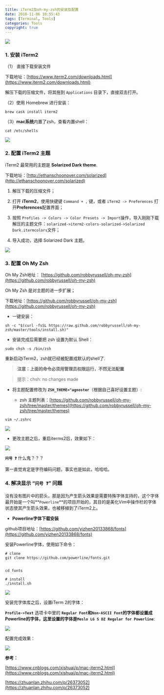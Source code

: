 ```yaml
---
title: iTerm2及oh-my-zsh的安装及配置
date: 2018-11-06 10:55:43
tags: [Terminal, Tools]
categories: Tools
copyright: true
---
```


![](http://cdn.hkkhuang.cn/18-12-28/58199097.jpg)

### 1. 安装 iTerm2

（1） 直接下载安装文件

下载地址：[https://www.iterm2.com/downloads.html](https://www.iterm2.com/downloads.html)

解压下载的压缩文件，将其拖到 `Applications` 目录下，直接双击打开。

（2）使用 Homebrew 进行安装：

```
brew cask install iterm2
```

（3）**mac系统**内置了zsh，查看内置shell：

```
cat /etc/shells
```

<!--more-->

![](http://cdn.hkkhuang.cn/18-12-28/82437652.jpg)

### 2. 配置 iTerm2 主题

iTerm2 最常用的主题是 **Solarized Dark theme**.

下载地址：[http://ethanschoonover.com/solarized](http://ethanschoonover.com/solarized)

1. 解压下载的压缩文件；

1. 打开 **iTerm2**，使用快键键 `Command + ,` 键，或者 `iTerm2 -> Preferences` 打开**Preferences**配置界面；

1. 按照 `Profiles -> Colors -> Color Presets -> Import`操作，导入刚刚下载解压的主题文件：`solarized->iterm2-colors-solarized->Solarized Dark.itermcolors`文件；

1. 导入成功，选择 Solarized Dark 主题。

![](http://cdn.hkkhuang.cn/18-12-28/93666532.jpg)

### 3. 配置 Oh My Zsh

Oh My Zsh地址： [https://github.com/robbyrussell/oh-my-zsh](https://github.com/robbyrussell/oh-my-zsh)

Oh My Zsh 是对主题的进一步扩展；

下载地址：[https://github.com/robbyrussell/oh-my-zsh](https://github.com/robbyrussell/oh-my-zsh)

* 一键安装：

```
sh -c "$(curl -fsSL https://raw.github.com/robbyrussell/oh-my-zsh/master/tools/install.sh)"
```

* 安装完成后需要把 zsh 设置为默认 Shell：

```
sudo chsh -s /bin/zsh
```

重新启动iTerm2，zsh就已经被配置成默认的shell了.

> **注意：上面的命令必须用管理员权限运行，不然无法配置**

> 提示：chsh: no changes made

* 将主题配置修改为 **`ZSH_THEME="agnoster`**（根据自己喜好设置主题）:

	* zsh 主题列表：[https://github.com/robbyrussell/oh-my-zsh/tree/master/themes](https://github.com/robbyrussell/oh-my-zsh/tree/master/themes)
	

```
vim ~/.zshrc
```

![](http://cdn.hkkhuang.cn/18-12-28/29962800.jpg)

* 更改主题之后，重启iterms2后，效果如下：

![](http://cdn.hkkhuang.cn/18-12-28/88484053.jpg)

**`问号 ❓`**  什么鬼？？？

第一直觉肯定是字符编码问题，事实也是如此，哈哈哈。

### 4. 解决显示 “`问号 ❓`” 问题

没有没有图片中的箭头，那是因为产生箭头效果是需要特殊字体支持的，这个字体最开始是一个叫**`Powerline`**的项目开始的，其目的是美化Vim中操作栏的字体状态使其产生箭头效果，也被移植到了iTerm2上。

* **Powerline字体下载安装**

github项目地址：[https://github.com/yizhen20133868/fonts](https://github.com/yizhen20133868/fonts)

安装Powerline字体，使用如下命令：

```
# clone
git clone https://github.com/powerline/fonts.git


cd fonts

# install
./install.sh
```

![](http://cdn.hkkhuang.cn/18-12-28/68478336.jpg)

安装完字体库之后，设置iTerm 2的字体：

**`Profile->Text`** 选项卡中里的 **`Regular Font`**和**`Non-ASCII Font`**的字体都设置成 Powerline的字体，这里设置的字体是**`Meslo LG S DZ Regular for Powerline`**:

![](http://cdn.hkkhuang.cn/18-12-28/83211238.jpg)

配置完成效果：

![](http://cdn.hkkhuang.cn/18-12-28/95832392.jpg)

**参考：**

[https://www.cnblogs.com/xishuai/p/mac-iterm2.html](https://www.cnblogs.com/xishuai/p/mac-iterm2.html)

[https://zhuanlan.zhihu.com/p/26373052](https://zhuanlan.zhihu.com/p/26373052)




